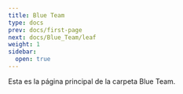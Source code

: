 ```yaml
---
title: Blue Team
type: docs
prev: docs/first-page
next: docs/Blue_Team/leaf
weight: 1
sidebar:
  open: true
---
```


Esta es la página principal de la carpeta Blue Team.

